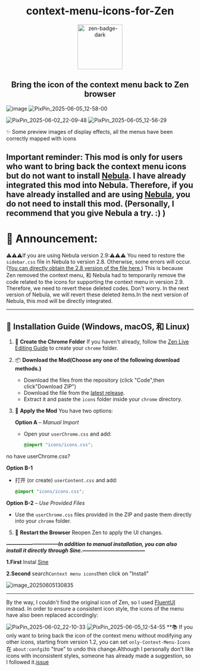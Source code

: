 <h1 align="center">context-menu-icons-for-Zen</h1>
<div align="center">
    <a href="https://zen-browser.app/">
        <img width="120" alt="zen-badge-dark" src="https://github.com/user-attachments/assets/d6ab3ddf-6630-4062-92d0-22497d2a3f9a" />
    </a>
</div>

<h2 align="center">Bring the icon of the context menu back to Zen browser</h2>

![image](https://github.com/user-attachments/assets/0e939644-34fc-4284-b0de-3c062be2bf3a)
![PixPin_2025-06-05_12-58-00](https://github.com/user-attachments/assets/bb940cbf-70ad-4705-9805-eff50b945e52)

![PixPin_2025-06-02_22-09-48](https://github.com/user-attachments/assets/c0461249-4f38-46da-bb25-62f3568a943d)
![PixPin_2025-06-05_12-56-29](https://github.com/user-attachments/assets/9fe910ac-2736-47e4-b3ef-fc4ed81b796c)

✨ Some preview images of display effects, all the menus have been correctly mapped with icons

## Important reminder: This mod is only for users who want to bring back the context menu icons but do not want to install [Nebula](https://github.com/JustAdumbPrsn/Zen-Nebula). I have already integrated this mod into Nebula. Therefore, if you have already installed and are using [Nebula](https://github.com/JustAdumbPrsn/Zen-Nebula), you do not need to install this mod. (Personally, I recommend that you give Nebula a try. :) ) 
# 🚀 Announcement:
 ⚠️⚠️⚠️If you are using Nebula version 2.9:⚠️⚠️⚠️
You need to restore the `sidebar.css` file in Nebula to version 2.8. Otherwise, some errors will occur.([You can directly obtain the 2.8 version of the file here.](https://github.com/1247343406/context-menu-icons-for-Zen/blob/1fbf240bb748cd7c6e0b370890d5a1d8da1a5d07/Sidebar.css)) This is because Zen removed the context menu, 和 Nebula had to temporarily remove the code related to the icons for supporting the context menu in version 2.9. Therefore, we need to revert these deleted codes. Don't worry. In the next version of Nebula, we will revert these deleted items.In the next version of Nebula, this mod will be directly integrated.



---

## 🔖 **Installation Guide** (Windows, macOS, 和 Linux)


1. 📁 **Create the Chrome Folder**
   If you haven't already, follow the [Zen Live Editing Guide](https://docs.zen-browser.app/guides/live-editing) to create your `chrome` folder.

2. 📦 **Download the Mod(Choose any one of the following download methods.)**
   - Download the files from the repository (click "Code",then click"Download ZIP")
   - Download the file from the [latest release](https://github.com/1247343406/context-menu-icons-for-Zen/releases).
   - Extract it and paste the `icons` folder inside your `chrome` directory.

4. 🧩 **Apply the Mod**
   You have two options:

   **Option A** – *Manual Import*
   - Open your `userChrome.css` and add:
     ```css
     @import "icons/icons.css";
     ```
  no have userChrome.css?
  
  **Option B-1**
   - 打开 (or create) `userContent.css` and add:
     ```css
     @import "icons/icons.css";
     ```
   **Option B-2** – *Use Provided Files*
   - Use the `userChrome.css`  files provided in the ZIP and paste them directly into your `chrome` folder.

5. 🔄 **Restart the Browser**
   Reopen Zen to apply the UI changes.
   
***——————————In addition to manual installation, you can also install it directly through Sine.————————————***

**1.First**
       Instal [Sine](https://github.com/CosmoCreeper/Sine)
       
**2.Second**
   search`Context menu icons`then click on "Install"
   
![image_20250605130835](https://github.com/user-attachments/assets/bfcefded-71e2-45bc-9aef-0f8c4c47c1d7)

---
By the way, I couldn't find the original icon of Zen, so I used  [FluentUI](https://github.com/microsoft/fluentui-system-icons) instead.
In order to ensure a consistent icon style, the icons of the menu have also been replaced accordingly:

![PixPin_2025-06-02_22-10-33](https://github.com/user-attachments/assets/2d450fdd-5b3b-4ff3-a9e2-823c35e23009)
![PixPin_2025-06-05_12-54-55](https://github.com/user-attachments/assets/4d870447-a329-4682-8e5e-b50b53e44627)
**📚
If you only want to bring back the icon of the context menu without modifying any other icons, starting from version 1.2, you can set `only-Context-Menu-Icons` 在 `about:confgi`to "true" to undo this change.Although I personally don't like icons with inconsistent styles, someone has already made a suggestion, so I followed it.[issue]([https://github.com/CosmoCreeper/Sine](https://github.com/JustAdumbPrsn/Zen-Nebula/pull/142#issuecomment-2943082241))

